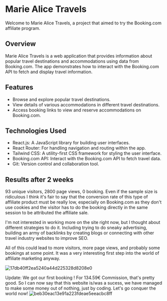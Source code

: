 # Marie Alice Travels

Welcome to Marie Alice Travels, a project that aimed to try the Booking.com affiliate program.


## Overview

Marie Alice Travels is a web application that provides information about popular travel destinations and accommodations using data from Booking.com. The app demonstrates how to interact with the Booking.com API to fetch and display travel information.

## Features

- Browse and explore popular travel destinations.
- View details of various accommodations in different travel destinations.
- Access booking links to view and reserve accommodations on Booking.com.

## Technologies Used

- React.js: A JavaScript library for building user interfaces.
- React Router: For handling navigation and routing within the app.
- Tailwind CSS: A utility-first CSS framework for styling the user interface.
- Booking.com API: Interact with the Booking.com API to fetch travel data.
- Git: Version control and collaboration tool.

## Results after 2 weeks 

93 unique visitors, 2800 page views, 0 booking. Even if the sample size is ridiculous I think it's fair to say that the conversion rate of this type of affiliate product must be really low, especially on Booking.com as they don't use cookies and the visitor has to do the booking directly in the same session to be attributed the affiliate sale. 

I'm not interested in working more on the site right now, but I thought about different strategies to do it. Including trying to do sneaky advertising, building an army of backlinks by creating blogs or connecting with other travel industry websites to improve SEO. 

All of this could lead to more visitors, more page views, and probably some bookings at some point. 
It was a very interesting first step into the world of affiliate marketing anyway. 

![17db40ff2ea5240a44d225328d8208e0](https://github.com/jeanmax1me/mariealicetravels/assets/68813864/075f071b-ed60-4fab-a25c-3aa6f897b821)

Update: We got our first booking ! For 134.59€ Commission, that's pretty good. So I can now say that this website is/was a sucess, we have managed to make some money out of nothing, just by coding. Let's go conquer the world now!
![beb30eac13e91a223fdeae5eeacbc8ff](https://github.com/jeanmax1me/mariealicetravels/assets/68813864/e9730dc9-6780-4de1-8508-445c0368935e)

